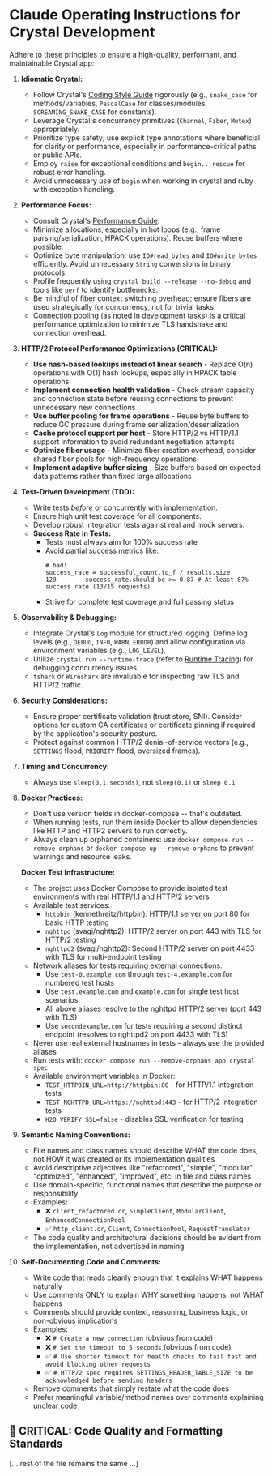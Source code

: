 # Claude Operating Instructions for Crystal Development

Adhere to these principles to ensure a high-quality, performant, and maintainable Crystal app:

1.  **Idiomatic Crystal:**
    *   Follow Crystal's [Coding Style Guide](https://crystal-lang.org/reference/1.16/conventions/coding_style.html) rigorously (e.g., `snake_case` for methods/variables, `PascalCase` for classes/modules, `SCREAMING_SNAKE_CASE` for constants).
    *   Leverage Crystal's concurrency primitives (`Channel`, `Fiber`, `Mutex`) appropriately.
    *   Prioritize type safety; use explicit type annotations where beneficial for clarity or performance, especially in performance-critical paths or public APIs.
    *   Employ `raise` for exceptional conditions and `begin...rescue` for robust error handling.
    *   Avoid unnecessary use of `begin` when working in crystal and ruby with exception handling.

2.  **Performance Focus:**
    *   Consult Crystal's [Performance Guide](https://crystal-lang.org/reference/1.16/guides/performance.html).
    *   Minimize allocations, especially in hot loops (e.g., frame parsing/serialization, HPACK operations). Reuse buffers where possible.
    *   Optimize byte manipulation: use `IO#read_bytes` and `IO#write_bytes` efficiently. Avoid unnecessary `String` conversions in binary protocols.
    *   Profile frequently using `crystal build --release --no-debug` and tools like `perf` to identify bottlenecks.
    *   Be mindful of fiber context switching overhead; ensure fibers are used strategically for concurrency, not for trivial tasks.
    *   Connection pooling (as noted in development tasks) is a critical performance optimization to minimize TLS handshake and connection overhead.

3.  **HTTP/2 Protocol Performance Optimizations (CRITICAL):**
    *   **Use hash-based lookups instead of linear search** - Replace O(n) operations with O(1) hash lookups, especially in HPACK table operations
    *   **Implement connection health validation** - Check stream capacity and connection state before reusing connections to prevent unnecessary new connections
    *   **Use buffer pooling for frame operations** - Reuse byte buffers to reduce GC pressure during frame serialization/deserialization
    *   **Cache protocol support per host** - Store HTTP/2 vs HTTP/1.1 support information to avoid redundant negotiation attempts
    *   **Optimize fiber usage** - Minimize fiber creation overhead, consider shared fiber pools for high-frequency operations
    *   **Implement adaptive buffer sizing** - Size buffers based on expected data patterns rather than fixed large allocations

4.  **Test-Driven Development (TDD):**
    *   Write tests *before* or concurrently with implementation.
    *   Ensure high unit test coverage for all components.
    *   Develop robust integration tests against real and mock servers.
    *   **Success Rate in Tests:**
        *   Tests must always aim for 100% success rate
        *   Avoid partial success metrics like:
            ```crystal
            # bad!
            success_rate = successful_count.to_f / results.size
            129        success_rate.should be >= 0.87 # At least 87% success rate (13/15 requests)
            ```
        *   Strive for complete test coverage and full passing status

5.  **Observability & Debugging:**
    *   Integrate Crystal's `Log` module for structured logging. Define log levels (e.g., `DEBUG`, `INFO`, `WARN`, `ERROR`) and allow configuration via environment variables (e.g., `LOG_LEVEL`).
    *   Utilize `crystal run --runtime-trace` (refer to [Runtime Tracing](https://crystal-lang.org/reference/1.16/guides/runtime_tracing.html)) for debugging concurrency issues.
    *   `tshark` or `Wireshark` are invaluable for inspecting raw TLS and HTTP/2 traffic.

6.  **Security Considerations:**
    *   Ensure proper certificate validation (trust store, SNI). Consider options for custom CA certificates or certificate pinning if required by the application's security posture.
    *   Protect against common HTTP/2 denial-of-service vectors (e.g., `SETTINGS` flood, `PRIORITY` flood, oversized frames).

7.  **Timing and Concurrency:**
    *   Always use `sleep(0.1.seconds)`, not `sleep(0.1)` or `sleep 0.1`

8.  **Docker Practices:**
    *   Don't use version fields in docker-compose -- that's outdated.
    *   When running tests, run them inside Docker to allow dependencies like HTTP and HTTP2 servers to run correctly.
    *   Always clean up orphaned containers: use `docker compose run --remove-orphans` or `docker compose up --remove-orphans` to prevent warnings and resource leaks.
    
    **Docker Test Infrastructure:**
    *   The project uses Docker Compose to provide isolated test environments with real HTTP/1.1 and HTTP/2 servers
    *   Available test services:
        - `httpbin` (kennethreitz/httpbin): HTTP/1.1 server on port 80 for basic HTTP testing
        - `nghttpd` (svagi/nghttp2): HTTP/2 server on port 443 with TLS for HTTP/2 testing
        - `nghttpd2` (svagi/nghttp2): Second HTTP/2 server on port 4433 with TLS for multi-endpoint testing
    *   Network aliases for tests requiring external connections:
        - Use `test-0.example.com` through `test-4.example.com` for numbered test hosts
        - Use `test.example.com` and `example.com` for single test host scenarios
        - All above aliases resolve to the nghttpd HTTP/2 server (port 443 with TLS)
        - Use `secondexample.com` for tests requiring a second distinct endpoint (resolves to nghttpd2 on port 4433 with TLS)
    *   Never use real external hostnames in tests - always use the provided aliases
    *   Run tests with: `docker compose run --remove-orphans app crystal spec`
    *   Available environment variables in Docker:
        - `TEST_HTTPBIN_URL=http://httpbin:80` - for HTTP/1.1 integration tests
        - `TEST_NGHTTPD_URL=https://nghttpd:443` - for HTTP/2 integration tests
        - `H2O_VERIFY_SSL=false` - disables SSL verification for testing

9.  **Semantic Naming Conventions:**
    *   File names and class names should describe WHAT the code does, not HOW it was created or its implementation qualities
    *   Avoid descriptive adjectives like "refactored", "simple", "modular", "optimized", "enhanced", "improved", etc. in file and class names
    *   Use domain-specific, functional names that describe the purpose or responsibility
    *   Examples:
        - ❌ `client_refactored.cr`, `SimpleClient`, `ModularClient`, `EnhancedConnectionPool`
        - ✅ `http_client.cr`, `Client`, `ConnectionPool`, `RequestTranslator`
    *   The code quality and architectural decisions should be evident from the implementation, not advertised in naming

10. **Self-Documenting Code and Comments:**
    *   Write code that reads cleanly enough that it explains WHAT happens naturally
    *   Use comments ONLY to explain WHY something happens, not WHAT happens
    *   Comments should provide context, reasoning, business logic, or non-obvious implications
    *   Examples:
        - ❌ `# Create a new connection` (obvious from code)
        - ❌ `# Set the timeout to 5 seconds` (obvious from code)
        - ✅ `# Use shorter timeout for health checks to fail fast and avoid blocking other requests`
        - ✅ `# HTTP/2 spec requires SETTINGS_HEADER_TABLE_SIZE to be acknowledged before sending headers`
    *   Remove comments that simply restate what the code does
    *   Prefer meaningful variable/method names over comments explaining unclear code

## 🚨 CRITICAL: Code Quality and Formatting Standards

[... rest of the file remains the same ...]
